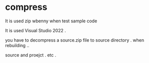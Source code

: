 # compress
It is used zip wbenny when  test sample code

It is used Visual Studio 2022  .



you have to decompress a source.zip file to source directory . when rebuilding ..





source and proejct . etc .




